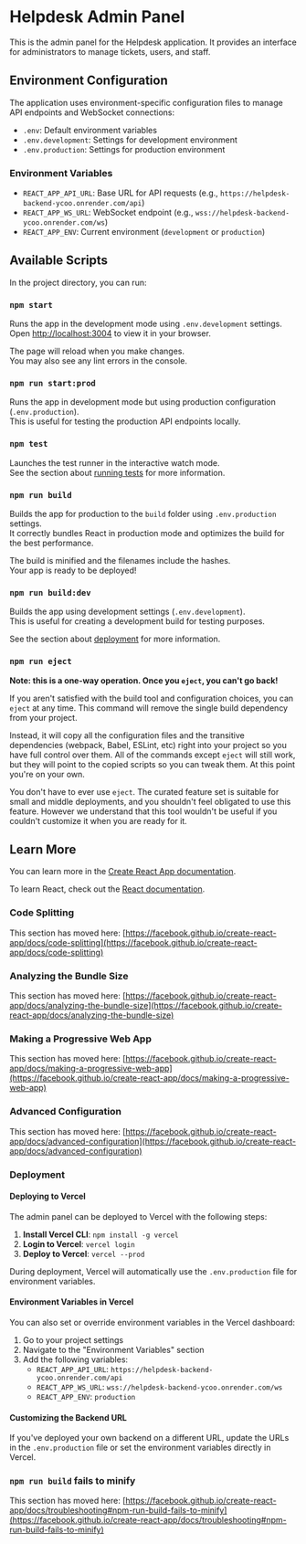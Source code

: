 # Helpdesk Admin Panel

This is the admin panel for the Helpdesk application. It provides an interface for administrators to manage tickets, users, and staff.

## Environment Configuration

The application uses environment-specific configuration files to manage API endpoints and WebSocket connections:

- `.env`: Default environment variables
- `.env.development`: Settings for development environment
- `.env.production`: Settings for production environment

### Environment Variables

- `REACT_APP_API_URL`: Base URL for API requests (e.g., `https://helpdesk-backend-ycoo.onrender.com/api`)
- `REACT_APP_WS_URL`: WebSocket endpoint (e.g., `wss://helpdesk-backend-ycoo.onrender.com/ws`)
- `REACT_APP_ENV`: Current environment (`development` or `production`)

## Available Scripts

In the project directory, you can run:

### `npm start`

Runs the app in the development mode using `.env.development` settings.\
Open [http://localhost:3004](http://localhost:3004) to view it in your browser.

The page will reload when you make changes.\
You may also see any lint errors in the console.

### `npm run start:prod`

Runs the app in development mode but using production configuration (`.env.production`).\
This is useful for testing the production API endpoints locally.

### `npm test`

Launches the test runner in the interactive watch mode.\
See the section about [running tests](https://facebook.github.io/create-react-app/docs/running-tests) for more information.

### `npm run build`

Builds the app for production to the `build` folder using `.env.production` settings.\
It correctly bundles React in production mode and optimizes the build for the best performance.

The build is minified and the filenames include the hashes.\
Your app is ready to be deployed!

### `npm run build:dev`

Builds the app using development settings (`.env.development`).\
This is useful for creating a development build for testing purposes.

See the section about [deployment](https://facebook.github.io/create-react-app/docs/deployment) for more information.

### `npm run eject`

**Note: this is a one-way operation. Once you `eject`, you can't go back!**

If you aren't satisfied with the build tool and configuration choices, you can `eject` at any time. This command will remove the single build dependency from your project.

Instead, it will copy all the configuration files and the transitive dependencies (webpack, Babel, ESLint, etc) right into your project so you have full control over them. All of the commands except `eject` will still work, but they will point to the copied scripts so you can tweak them. At this point you're on your own.

You don't have to ever use `eject`. The curated feature set is suitable for small and middle deployments, and you shouldn't feel obligated to use this feature. However we understand that this tool wouldn't be useful if you couldn't customize it when you are ready for it.

## Learn More

You can learn more in the [Create React App documentation](https://facebook.github.io/create-react-app/docs/getting-started).

To learn React, check out the [React documentation](https://reactjs.org/).

### Code Splitting

This section has moved here: [https://facebook.github.io/create-react-app/docs/code-splitting](https://facebook.github.io/create-react-app/docs/code-splitting)

### Analyzing the Bundle Size

This section has moved here: [https://facebook.github.io/create-react-app/docs/analyzing-the-bundle-size](https://facebook.github.io/create-react-app/docs/analyzing-the-bundle-size)

### Making a Progressive Web App

This section has moved here: [https://facebook.github.io/create-react-app/docs/making-a-progressive-web-app](https://facebook.github.io/create-react-app/docs/making-a-progressive-web-app)

### Advanced Configuration

This section has moved here: [https://facebook.github.io/create-react-app/docs/advanced-configuration](https://facebook.github.io/create-react-app/docs/advanced-configuration)

### Deployment

#### Deploying to Vercel

The admin panel can be deployed to Vercel with the following steps:

1. **Install Vercel CLI**: `npm install -g vercel`
2. **Login to Vercel**: `vercel login`
3. **Deploy to Vercel**: `vercel --prod`

During deployment, Vercel will automatically use the `.env.production` file for environment variables.

#### Environment Variables in Vercel

You can also set or override environment variables in the Vercel dashboard:

1. Go to your project settings
2. Navigate to the "Environment Variables" section
3. Add the following variables:
   - `REACT_APP_API_URL`: `https://helpdesk-backend-ycoo.onrender.com/api`
   - `REACT_APP_WS_URL`: `wss://helpdesk-backend-ycoo.onrender.com/ws`
   - `REACT_APP_ENV`: `production`

#### Customizing the Backend URL

If you've deployed your own backend on a different URL, update the URLs in the `.env.production` file or set the environment variables directly in Vercel.

### `npm run build` fails to minify

This section has moved here: [https://facebook.github.io/create-react-app/docs/troubleshooting#npm-run-build-fails-to-minify](https://facebook.github.io/create-react-app/docs/troubleshooting#npm-run-build-fails-to-minify)
